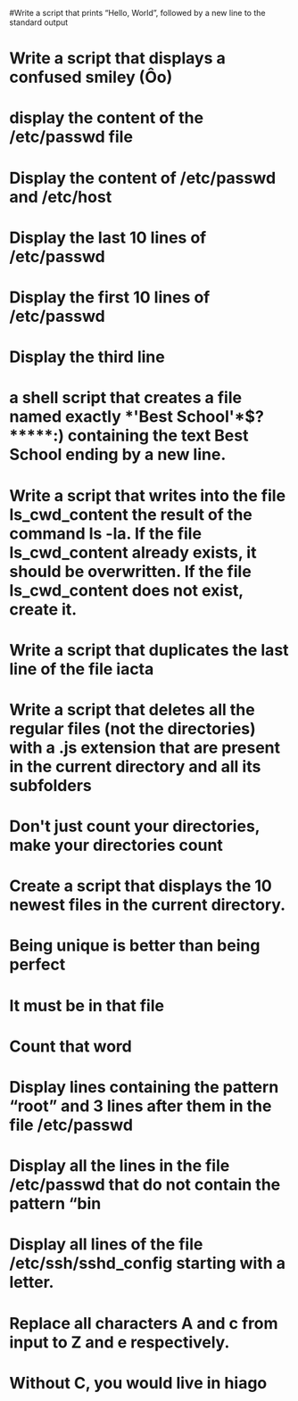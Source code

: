 #Write a script that prints “Hello, World”, followed by a new line to the standard output
# Write a script that displays a confused smiley (Ôo)
# display the content of the /etc/passwd file
# Display the content of /etc/passwd and /etc/host
# Display the last 10 lines of /etc/passwd
# Display the first 10 lines of /etc/passwd
# Display the third line
#  a shell script that creates a file named exactly \*\'Best School\'\*$\?\*\*\*\*\*:) containing the text Best School ending by a new line.
# Write a script that writes into the file ls_cwd_content the result of the command ls -la. If the file ls_cwd_content already exists, it should be overwritten. If the file ls_cwd_content does not exist, create it.
# Write a script that duplicates the last line of the file iacta
# Write a script that deletes all the regular files (not the directories) with a .js extension that are present in the current directory and all its subfolders
# Don't just count your directories, make your directories count
# Create a script that displays the 10 newest files in the current directory.
# Being unique is better than being perfect
# It must be in that file
# Count that word
# Display lines containing the pattern “root” and 3 lines after them in the file /etc/passwd
# Display all the lines in the file /etc/passwd that do not contain the pattern “bin
# Display all lines of the file /etc/ssh/sshd_config starting with a letter.
# Replace all characters A and c from input to Z and e respectively.
# Without C, you would live in hiago
